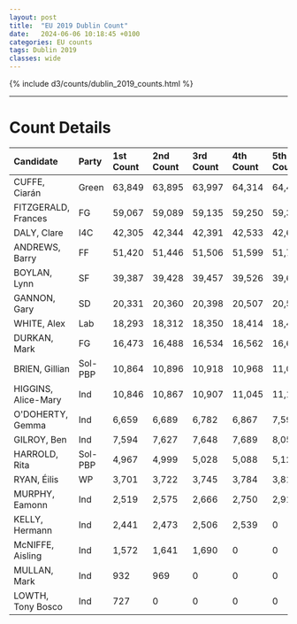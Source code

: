 ```yaml
---
layout: post
title:  "EU 2019 Dublin Count"
date:   2024-06-06 10:18:45 +0100
categories: EU counts
tags: Dublin 2019
classes: wide
---
```



{% include d3/counts/dublin_2019_counts.html %}

<hr>

# Count Details

| Candidate           | Party   | 1st Count   | 2nd Count   | 3rd Count   | 4th Count   | 5th Count   | 6th Count   | 7th Count   | 8th Count   | 9th Count   | 10th Count   | 11th Count   | 12th Count   | 13th Count   | 14th Count   | 15th Count   | 16th Count   |
|:--------------------|:--------|:------------|:------------|:------------|:------------|:------------|:------------|:------------|:------------|:------------|:-------------|:-------------|:-------------|:-------------|:-------------|:-------------|:-------------|
| CUFFE, Ciarán       | Green   | 63,849      | 63,895      | 63,997      | 64,314      | 64,406      | 64,588      | 64,853      | 65,291      | 65,683      | 66,370       | 69,282       | 71,255       | 73,028       | 73,028       | 73,028       | 73,028       |
| FITZGERALD, Frances | FG      | 59,067      | 59,089      | 59,135      | 59,250      | 59,317      | 59,375      | 59,448      | 59,575      | 59,724      | 60,062       | 61,528       | 61,880       | 72,446       | 78,580       | 78,580       | 78,580       |
| DALY, Clare         | I4C     | 42,305      | 42,344      | 42,391      | 42,533      | 42,673      | 42,744      | 43,400      | 44,159      | 45,570      | 46,850       | 48,559       | 52,382       | 52,930       | 55,752       | 65,683       | 87,770       |
| ANDREWS, Barry      | FF      | 51,420      | 51,446      | 51,506      | 51,599      | 51,708      | 51,913      | 51,997      | 52,078      | 52,451      | 53,159       | 53,980       | 54,418       | 56,110       | 59,619       | 63,177       | 68,952       |
| BOYLAN, Lynn        | SF      | 39,387      | 39,428      | 39,457      | 39,526      | 39,646      | 39,701      | 40,045      | 40,470      | 41,786      | 42,317       | 42,873       | 45,216       | 45,552       | 46,704       | 51,632       | 0            |
| GANNON, Gary        | SD      | 20,331      | 20,360      | 20,398      | 20,507      | 20,578      | 20,647      | 21,002      | 21,561      | 22,054      | 22,426       | 24,051       | 25,502       | 25,915       | 29,720       | 0            | 0            |
| WHITE, Alex         | Lab     | 18,293      | 18,312      | 18,350      | 18,414      | 18,445      | 18,513      | 18,942      | 19,088      | 19,226      | 19,661       | 20,905       | 21,303       | 22,205       | 0            | 0            | 0            |
| DURKAN, Mark        | FG      | 16,473      | 16,488      | 16,534      | 16,562      | 16,637      | 16,704      | 16,733      | 16,778      | 16,875      | 17,144       | 17,480       | 17,649       | 0            | 0            | 0            | 0            |
| BRIEN, Gillian      | Sol-PBP | 10,864      | 10,896      | 10,918      | 10,968      | 11,006      | 11,036      | 11,370      | 13,134      | 13,584      | 13,912       | 14,358       | 0            | 0            | 0            | 0            | 0            |
| HIGGINS, Alice-Mary | Ind     | 10,846      | 10,867      | 10,907      | 11,045      | 11,129      | 11,228      | 11,434      | 11,751      | 12,039      | 12,887       | 0            | 0            | 0            | 0            | 0            | 0            |
| O'DOHERTY, Gemma    | Ind     | 6,659       | 6,689       | 6,782       | 6,867       | 7,594       | 8,451       | 8,661       | 8,768       | 10,622      | 0            | 0            | 0            | 0            | 0            | 0            | 0            |
| GILROY, Ben         | Ind     | 7,594       | 7,627       | 7,648       | 7,689       | 8,051       | 8,450       | 8,511       | 8,609       | 0           | 0            | 0            | 0            | 0            | 0            | 0            | 0            |
| HARROLD, Rita       | Sol-PBP | 4,967       | 4,999       | 5,028       | 5,088       | 5,125       | 5,171       | 5,607       | 0           | 0           | 0            | 0            | 0            | 0            | 0            | 0            | 0            |
| RYAN, Éilis         | WP      | 3,701       | 3,722       | 3,745       | 3,784       | 3,817       | 3,895       | 0           | 0           | 0           | 0            | 0            | 0            | 0            | 0            | 0            | 0            |
| MURPHY, Eamonn      | Ind     | 2,519       | 2,575       | 2,666       | 2,750       | 2,915       | 0           | 0           | 0           | 0           | 0            | 0            | 0            | 0            | 0            | 0            | 0            |
| KELLY, Hermann      | Ind     | 2,441       | 2,473       | 2,506       | 2,539       | 0           | 0           | 0           | 0           | 0           | 0            | 0            | 0            | 0            | 0            | 0            | 0            |
| McNIFFE, Aisling    | Ind     | 1,572       | 1,641       | 1,690       | 0           | 0           | 0           | 0           | 0           | 0           | 0            | 0            | 0            | 0            | 0            | 0            | 0            |
| MULLAN, Mark        | Ind     | 932         | 969         | 0           | 0           | 0           | 0           | 0           | 0           | 0           | 0            | 0            | 0            | 0            | 0            | 0            | 0            |
| LOWTH, Tony Bosco   | Ind     | 727         | 0           | 0           | 0           | 0           | 0           | 0           | 0           | 0           | 0            | 0            | 0            | 0            | 0            | 0            | 0            |